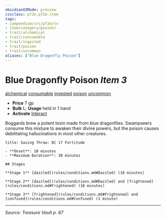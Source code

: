 ```yaml
---
obsidianUIMode: preview
cssclass: pf2e,pf2e-item
tags:
- compendium/src/pf2e/tv
- item/category/poison/
- trait/alchemical
- trait/consumable
- trait/ingested
- trait/poison
- trait/uncommon
aliases: ["Blue Dragonfly Poison"]
---
```

# Blue Dragonfly Poison *Item 3*  
[alchemical](alchemical.md "Alchemical Item Trait")  [consumable](consumable.md "Consumable Item Trait")  [ingested](ingested.md "Ingested Item Trait")  [poison](Reference/Rules/Traits/poison.md "Poison Effect Trait")  [uncommon](uncommon.md "Uncommon Rarity Trait")  

- **Price** 7 gp
- **Bulk** L; **Usage** held in 1 hand
- **Activate** [Interact](interact.md)

Boggards brew a potent toxin made from blue dragonflies. Swampseers consume this mixture to awaken their divine powers, but the poison causes debilitating hallucinations in most other creatures.

```ad-inline-affliction
title: Saving Throw: DC 17 Fortitude

- **Onset**: 10 minutes
- **Maximum Duration**: 30 minutes

## Stages

**Stage 1** [dazzled](rules/conditions.md#Dazzled) (10 minutes)

**Stage 2** [dazzled](rules/conditions.md#Dazzled) and [frightened](rules/conditions.md#Frightened) (10 minutes)

**Stage 3** [frightened](rules/conditions.md#Frightened) and [confused](rules/conditions.md#Confused) (1 minute)
```


---
*Source: Treasure Vault p. 67*
